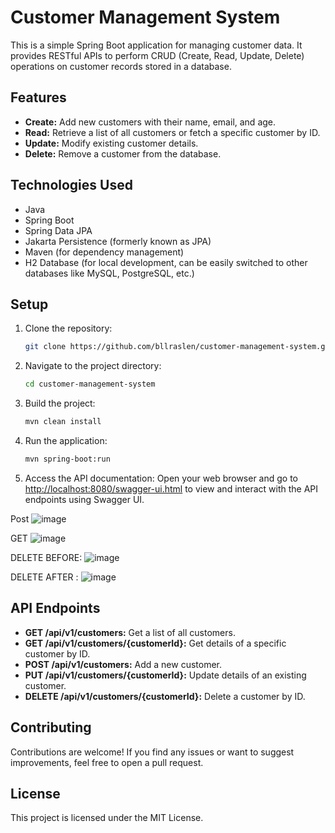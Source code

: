 # Customer Management System

This is a simple Spring Boot application for managing customer data. It provides RESTful APIs to perform CRUD (Create, Read, Update, Delete) operations on customer records stored in a database.

## Features

- **Create:** Add new customers with their name, email, and age.
- **Read:** Retrieve a list of all customers or fetch a specific customer by ID.
- **Update:** Modify existing customer details.
- **Delete:** Remove a customer from the database.

## Technologies Used

- Java
- Spring Boot
- Spring Data JPA
- Jakarta Persistence (formerly known as JPA)
- Maven (for dependency management)
- H2 Database (for local development, can be easily switched to other databases like MySQL, PostgreSQL, etc.)

## Setup

1. Clone the repository:
    ```bash
    git clone https://github.com/bllraslen/customer-management-system.git
    ```

2. Navigate to the project directory:
    ```bash
    cd customer-management-system
    ```

3. Build the project:
    ```bash
    mvn clean install
    ```

4. Run the application:
    ```bash
    mvn spring-boot:run
    ```

5. Access the API documentation:
    Open your web browser and go to [http://localhost:8080/swagger-ui.html](http://localhost:8080/swagger-ui.html) to view and interact with the API endpoints using Swagger UI.
   
Post
![image](https://user-images.githubusercontent.com/121360095/224208163-e428b3eb-937c-4432-ae64-d2905e1ca1e3.png)

GET
![image](https://user-images.githubusercontent.com/121360095/224209367-72b9369b-bc37-4dd4-8b91-b613da03ed21.png)


DELETE BEFORE:
![image](https://user-images.githubusercontent.com/121360095/224211564-e1569e28-e21a-4c1f-8c98-dc365d712dad.png)

DELETE AFTER : 
![image](https://user-images.githubusercontent.com/121360095/224211870-3714f1b9-aeb5-40db-a6bb-6a4a96ef619c.png)

## API Endpoints

- **GET /api/v1/customers:** Get a list of all customers.
- **GET /api/v1/customers/{customerId}:** Get details of a specific customer by ID.
- **POST /api/v1/customers:** Add a new customer.
- **PUT /api/v1/customers/{customerId}:** Update details of an existing customer.
- **DELETE /api/v1/customers/{customerId}:** Delete a customer by ID.

## Contributing

Contributions are welcome! If you find any issues or want to suggest improvements, feel free to open a pull request.

## License

This project is licensed under the MIT License.



